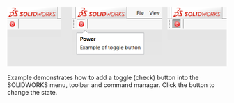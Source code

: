 ![Toggle button in SOLIDWORKS toolbar](states.png)

Example demonstrates how to add a toggle (check) button into the SOLIDWORKS menu, toolbar and command managar. Click the button to change the state.